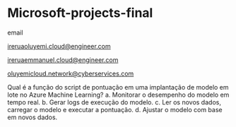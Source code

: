 # Microsoft-projects-final
email 

ireruaoluyemi.cloud@engineer.com

ireruaemmanuel.cloud@engineer.com

oluyemicloud.network@cyberservices.com



Qual é a função do script de pontuação em uma implantação de modelo em lote no Azure Machine Learning?
a. Monitorar o desempenho do modelo em tempo real.
b. Gerar logs de execução do modelo.
c. Ler os novos dados, carregar o modelo e executar a pontuação.
d. Ajustar o modelo com base em novos dados.
